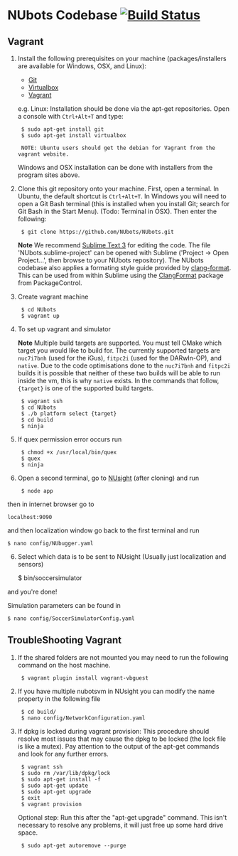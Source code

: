 NUbots Codebase [![Build Status](https://travis-ci.org/NUbots/NUbots.svg?branch=master)](https://travis-ci.org/NUbots/NUbots)
==========================

Vagrant
--------


1. Install the following prerequisites on your machine (packages/installers are available for Windows, OSX, and Linux):
    * [Git][]
    * [Virtualbox][]
    * [Vagrant][]

    e.g. Linux: Installation should be done via the apt-get repositories. Open a console with `Ctrl+Alt+T` and type:

        $ sudo apt-get install git
        $ sudo apt-get install virtualbox

        NOTE: Ubuntu users should get the debian for Vagrant from the vagrant website.

    Windows and OSX installation can be done with installers from the program sites above.


2. Clone this git repository onto your machine. First, open a terminal. In Ubuntu, the default shortcut is `Ctrl+Alt+T`. In Windows you will need to open a Git Bash terminal (this is installed when you install Git; search for Git Bash in the Start Menu). (Todo: Terminal in OSX). Then enter the following:

        $ git clone https://github.com/NUbots/NUbots.git

    **Note** We recommend [Sublime Text 3][] for editing the code. The file 'NUbots.sublime-project' can be opened with Sublime ('Project -> Open Project...', then browse to your NUbots repository).
    The NUbots codebase also applies a formating style guide provided by [clang-format][].
    This can be used from within Sublime using the [ClangFormat][] package from PackageControl.

3. Create vagrant machine

        $ cd NUbots
        $ vagrant up

4. To set up vagrant and simulator

    **Note** Multiple build targets are supported. You must tell CMake which target you would like to build for.
    The currently supported targets are `nuc7i7bnh` (used for the iGus), `fitpc2i` (used for the DARwIn-OP), and `native`.
    Due to the code optimisations done to the `nuc7i7bnh` and `fitpc2i` builds it is possible that neither of these two builds will be able to run inside the vm, this is why `native` exists.
    In the commands that follow, `{target}` is one of the supported build targets.

        $ vagrant ssh
        $ cd NUbots
        $ ./b platform select {target}
        $ cd build
        $ ninja

4. If quex permission error occurs run

        $ chmod +x /usr/local/bin/quex
        $ quex
        $ ninja

5. Open a second terminal, go to [NUsight][] (after cloning) and run

        $ node app

then in internet browser go to

    localhost:9090

and then localization window
go back to the first terminal and run

    $ nano config/NUbugger.yaml

6. Select which data is to be sent to NUsight (Usually just localization and sensors)

    $ bin/soccersimulator

and you're done!

Simulation parameters can be found in

    $ nano config/SoccerSimulatorConfig.yaml

TroubleShooting Vagrant
--------
1. If the shared folders are not mounted you may need to run the following command on the host machine.

        $ vagrant plugin install vagrant-vbguest

2. If you have multiple nubotsvm in NUsight you can modify the name property in the following file

        $ cd build/
        $ nano config/NetworkConfiguration.yaml

3. If dpkg is locked during vagrant provision:
   This procedure should resolve most issues that may cause the dpkg to be locked (the lock file is like a mutex).
   Pay attention to the output of the apt-get commands and look for any further errors.

        $ vagrant ssh
        $ sudo rm /var/lib/dpkg/lock
        $ sudo apt-get install -f
        $ sudo apt-get update
        $ sudo apt-get upgrade
        $ exit
        $ vagrant provision

   Optional step:
   Run this after the "apt-get upgrade" command.
   This isn't necessary to resolve any problems, it will just free up some hard drive space.
        
        $ sudo apt-get autoremove --purge

[NUbots]:                 http://nubots.net/                                      "NUbots"
[NUClear]:                https://github.com/Fastcode/NUClear                     "NUClear"
[NUsight]:                https://github.com/NUbots/NUsight                       "NUsight web robot debugger"
[Sublime Text 3]:         http://www.sublimetext.com/                             "Sublime Text 3"
[Homebrew]:               http://brew.sh/                                         "Homebrew"
[Git]:                    https://git-scm.com/                                    "Git version control"
[Vagrant]:                https://www.vagrantup.com/                              "Virtual machine wrapper"
[VirtualBox]:             https://www.virtualbox.org/                             "Virtual machine"
[clang-format]:           https://clang.llvm.org/docs/ClangFormat.html            "Clang Format"
[ClangFormat]:            https://packagecontrol.io/packages/Clang%20Format       "Clang Format"

